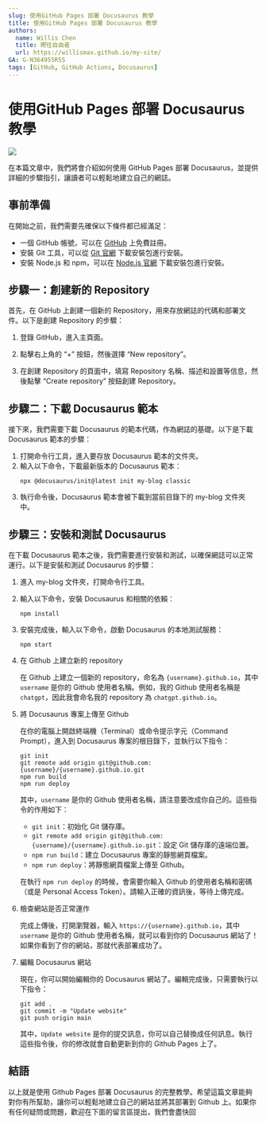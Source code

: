 ```yaml
---
slug: 使用GitHub Pages 部署 Docusaurus 教學
title: 使用GitHub Pages 部署 Docusaurus 教學
authors:
  name: Willis Chen
  title: 嚮往自由者
  url: https://willismax.github.io/my-site/
GA: G-N364955R5S
tags: [GitHub, GitHub Actions, Docusaurus]
---
```


# 使用GitHub Pages 部署 Docusaurus 教學
![](https://hackmd.io/_uploads/ryKZyWv1h.png)

在本篇文章中，我們將會介紹如何使用 GitHub Pages 部署 Docusaurus，並提供詳細的步驟指引，讓讀者可以輕鬆地建立自己的網誌。

事前準備
----

在開始之前，我們需要先確保以下條件都已經滿足：

-   一個 GitHub 帳號，可以在 [GitHub](https://github.com/) 上免費註冊。
-   安裝 Git 工具，可以從 [Git 官網](https://git-scm.com/downloads) 下載安裝包進行安裝。
-   安裝 Node.js 和 npm，可以在 [Node.js 官網](https://nodejs.org/) 下載安裝包進行安裝。

步驟一：創建新的 Repository
-------------------

首先，在 GitHub 上創建一個新的 Repository，用來存放網誌的代碼和部署文件。以下是創建 Repository 的步驟：

1.  登錄 GitHub，進入主頁面。
    
2.  點擊右上角的 “+” 按鈕，然後選擇 “New repository”。
    
3.  在創建 Repository 的頁面中，填寫 Repository 名稱、描述和設置等信息，然後點擊 “Create repository” 按鈕創建 Repository。
    

步驟二：下載 Docusaurus 範本
--------------------

接下來，我們需要下載 Docusaurus 的範本代碼，作為網誌的基礎。以下是下載 Docusaurus 範本的步驟：

1.  打開命令行工具，進入要存放 Docusaurus 範本的文件夾。
2.  輸入以下命令，下載最新版本的 Docusaurus 範本：
    ```
    npx @docusaurus/init@latest init my-blog classic
    ``` 
3.  執行命令後，Docusaurus 範本會被下載到當前目錄下的 my-blog 文件夾中。

步驟三：安裝和測試 Docusaurus
--------------------

在下載 Docusaurus 範本之後，我們需要進行安裝和測試，以確保網誌可以正常運行。以下是安裝和測試 Docusaurus 的步驟：

1.  進入 my-blog 文件夾，打開命令行工具。
    
2.  輸入以下命令，安裝 Docusaurus 和相關的依賴：
    ```
    npm install
    ```
3.  安裝完成後，輸入以下命令，啟動 Docusaurus 的本地測試服務：
    ```
    npm start
    ```
4.  在 Github 上建立新的 repository
    
    在 Github 上建立一個新的 repository，命名為 `{username}.github.io`，其中 `username` 是你的 Github 使用者名稱。例如，我的 Github 使用者名稱是 `chatgpt`，因此我會命名我的 repository 為 `chatgpt.github.io`。

5.  將 Docusaurus 專案上傳至 Github

    在你的電腦上開啟終端機（Terminal）或命令提示字元（Command Prompt），進入到 Docusaurus 專案的根目錄下，並執行以下指令：
    ```
    git init
    git remote add origin git@github.com:{username}/{username}.github.io.git
    npm run build
    npm run deploy
    ``` 

    其中，`username` 是你的 Github 使用者名稱，請注意要改成你自己的。這些指令的作用如下：

    -   `git init`：初始化 Git 儲存庫。
    -   `git remote add origin git@github.com:{username}/{username}.github.io.git`：設定 Git 儲存庫的遠端位置。
    -   `npm run build`：建立 Docusaurus 專案的靜態網頁檔案。
    -   `npm run deploy`：將靜態網頁檔案上傳至 Github。

    在執行 `npm run deploy` 的時候，會需要你輸入 Github 的使用者名稱和密碼（或是 Personal Access Token）。請輸入正確的資訊後，等待上傳完成。

8.  檢查網站是否正常運作

    完成上傳後，打開瀏覽器，輸入 `https://{username}.github.io`，其中 `username` 是你的 Github 使用者名稱，就可以看到你的 Docusaurus 網站了！如果你看到了你的網站，那就代表部署成功了。

9.  編輯 Docusaurus 網站

    現在，你可以開始編輯你的 Docusaurus 網站了。編輯完成後，只需要執行以下指令：
    ```
    git add .
    git commit -m "Update website"
    git push origin main
    ``` 

    其中，`Update website` 是你的提交訊息，你可以自己替換成任何訊息。執行這些指令後，你的修改就會自動更新到你的 Github Pages 上了。

## 結語

以上就是使用 Github Pages 部署 Docusaurus 的完整教學。希望這篇文章能夠對你有所幫助，讓你可以輕鬆地建立自己的網站並將其部署到 Github 上。如果你有任何疑問或問題，歡迎在下面的留言區提出，我們會盡快回

